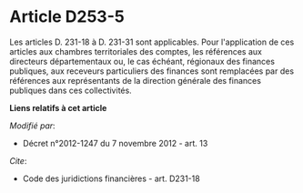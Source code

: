 # Article D253-5

Les articles D. 231-18 à D. 231-31 sont applicables. Pour l'application de ces articles aux chambres territoriales des
comptes, les références aux   directeurs départementaux ou, le cas échéant, régionaux des finances publiques, aux receveurs
particuliers des finances sont remplacées par des références aux représentants de la direction générale des finances
publiques dans ces collectivités.

**Liens relatifs à cet article**

_Modifié par_:

  - Décret n°2012-1247 du 7 novembre 2012 - art. 13

_Cite_:

  - Code des juridictions financières - art. D231-18
